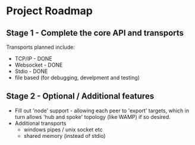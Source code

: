 # Project Roadmap

## Stage 1 - Complete the core API and transports

Transports planned include:

 - TCP/IP - DONE
 - Websocket - DONE
 - Stdio - DONE
 - file based (for debugging, develpment and testing)
 
 
## Stage 2 - Optional / Additional features

 - Fill out 'node' support - allowing each peer to 'export' targets, which in turn allows 'hub and spoke' topology (like WAMP) if so desired.
 - Additional transports
   - windows pipes / unix socket etc
   - shared memory (instead of stdio)
 